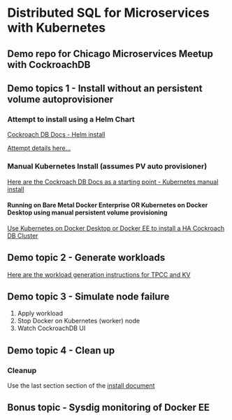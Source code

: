 # Distributed SQL for Microservices with Kubernetes
## Demo repo for Chicago Microservices Meetup with CockroachDB

## Demo topics 1 - Install without an persistent volume autoprovisioner

### Attempt to install using a Helm Chart

[Cockroach DB Docs - Helm install](https://www.cockroachlabs.com/docs/stable/orchestrate-cockroachdb-with-kubernetes.html#step-2-start-cockroachdb)

[Attempt details here...](ATTEMPT-HELM-INSTALL.md)

### Manual Kubernetes Install (assumes PV auto provisioner)
[Here are the Cockroach DB Docs as a starting point - Kubernetes manual install](https://www.cockroachlabs.com/docs/stable/orchestrate-cockroachdb-with-kubernetes.html#manual)

#### Running on Bare Metal Docker Enterprise OR Kubernetes on Docker Desktop using manual persistent volume provisioning

[Use Kubernetes on Docker Desktop or Docker EE to install a HA Cockroach DB Cluster](INSTALL-COCKROACHDB-DOCKER-ENTERPRISE.md)

## Demo topic 2 - Generate workloads

[Here are the workload generation instructions for TPCC and KV](DEMO-WORKLOAD-APP.md)

## Demo topic 3 - Simulate node failure

1. Apply workload 
2. Stop Docker on Kubernetes (worker) node
3. Watch CockroachDB UI

## Demo topic 4 - Clean up

### Cleanup 
Use the last section section of the [install document](INSTALL-COCKROACHDB-DOCKER-ENTERPRISE.md)

## Bonus topic - Sysdig monitoring of Docker EE
